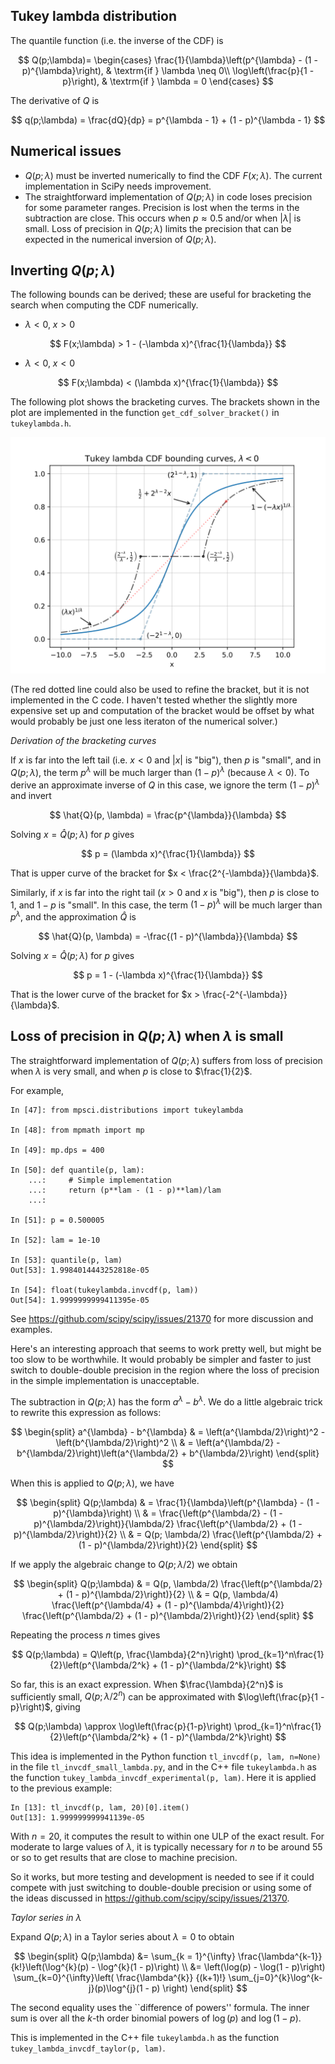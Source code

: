 Tukey lambda distribution
-------------------------

The quantile function (i.e. the inverse of the CDF) is

$$
Q(p;\lambda)= 
  \begin{cases}
    \frac{1}{\lambda}\left(p^{\lambda} - (1 - p)^{\lambda}\right),  & \textrm{if } \lambda \neq 0\\
    \log\left(\frac{p}{1 - p}\right),                               & \textrm{if } \lambda = 0
  \end{cases}
$$

The derivative of $Q$ is

$$
q(p;\lambda) = \frac{dQ}{dp} = p^{\lambda - 1} + (1 - p)^{\lambda - 1}
$$

Numerical issues
----------------
* $Q(p;\lambda)$ must be inverted numerically to find the CDF $F(x; \lambda)$.
  The current implementation in SciPy needs improvement.
* The straightforward implementation of $Q(p;\lambda)$ in code loses precision
  for some parameter ranges.  Precision is lost when the terms in the subtraction
  are close.  This occurs when $p \approx 0.5$ and/or when $|\lambda|$ is small.
  Loss of precision in $Q(p;\lambda)$ limits the precision that can be expected
  in the numerical inversion of $Q(p;\lambda)$.


Inverting $Q(p;\lambda)$
------------------------

The following bounds can be derived; these are useful for bracketing the search
when computing the CDF numerically.

* $\lambda < 0$, $x > 0$

$$
    F(x;\lambda) > 1 - (-\lambda x)^{\frac{1}{\lambda}}
$$

* $\lambda < 0$, $x < 0$

$$
    F(x;\lambda) < (\lambda x)^{\frac{1}{\lambda}}
$$

The following plot shows the bracketing curves.  The brackets shown in the
plot are implemented in the function `get_cdf_solver_bracket()` in `tukeylambda.h`.

![CDF bracketing curves](https://github.com/WarrenWeckesser/experiments/blob/main/c++/boost/tukeylambda/cdf_curves.svg)

(The red dotted line could also be used to refine the bracket, but it is
not implemented in the C code.  I haven't tested whether the slightly more
expensive set up and computation of the bracket would be offset by what
would probably be just one less iteraton of the numerical solver.)

*Derivation of the bracketing curves*

If $x$ is far into the left tail (i.e. $x < 0$ and $|x|$ is "big"), then $p$ is "small",
and in $Q(p;\lambda)$, the term $p^{\lambda}$ will be much larger than $(1 - p)^{\lambda}$ (because $\lambda < 0$).  To derive an approximate inverse of $Q$ in this case, we ignore
the term $(1 - p)^{\lambda}$ and invert

$$
  \hat{Q}(p, \lambda) = \frac{p^{\lambda}}{\lambda}
$$

Solving $x = \hat{Q}(p;\lambda)$ for $p$ gives

$$
    p = (\lambda x)^{\frac{1}{\lambda}}
$$

That is upper curve of the bracket for $x < \frac{2^{-\lambda}}{\lambda}$.

Similarly, if $x$ is far into the right tail ($x > 0$ and $x$ is "big"), then $p$
is close to $1$, and $1 - p$ is "small". In this case, the term $(1 - p)^{\lambda}$
will be much larger than $p^{\lambda}$, and the approximation $\hat{Q}$ is

$$
  \hat{Q}(p, \lambda) = -\frac{(1 - p)^{\lambda}}{\lambda}
$$

Solving $x = \hat{Q}(p;\lambda)$ for $p$ gives

$$
    p = 1 - (-\lambda x)^{\frac{1}{\lambda}}
$$

That is the lower curve of the bracket for $x > \frac{-2^{-\lambda}}{\lambda}$.


Loss of precision in $Q(p; \lambda)$ when $\lambda$ is small
------------------------------------------------------------

The straightforward implementation of $Q(p; \lambda)$ suffers
from loss of precision when $\lambda$ is very small, and when $p$ is
close to $\frac{1}{2}$.

For example,

```
In [47]: from mpsci.distributions import tukeylambda

In [48]: from mpmath import mp

In [49]: mp.dps = 400

In [50]: def quantile(p, lam):
    ...:     # Simple implementation
    ...:     return (p**lam - (1 - p)**lam)/lam
    ...: 

In [51]: p = 0.500005

In [52]: lam = 1e-10

In [53]: quantile(p, lam)
Out[53]: 1.9984014443252818e-05

In [54]: float(tukeylambda.invcdf(p, lam))
Out[54]: 1.9999999999411395e-05
```

See https://github.com/scipy/scipy/issues/21370 for more discussion
and examples.

Here's an interesting approach that seems to work pretty well,
but might be too slow to be worthwhile.  It would probably be simpler
and faster to just switch to double-double precision in the region
where the loss of precision in the simple implementation is
unacceptable.

The subtraction in $Q(p;\lambda)$ has the form $a^{\lambda} - b^{\lambda}$.
We do a little algebraic trick to rewrite this expression as follows:

$$
\begin{split}
a^{\lambda} - b^{\lambda}
  & = \left(a^{\lambda/2}\right)^2 - \left(b^{\lambda/2}\right)^2 \\
  & = \left(a^{\lambda/2} - b^{\lambda/2}\right)\left(a^{\lambda/2} + b^{\lambda/2}\right)
\end{split}
$$

When this is applied to $Q(p;\lambda)$, we have

$$
\begin{split}
Q(p;\lambda)
  & =  \frac{1}{\lambda}\left(p^{\lambda} - (1 - p)^{\lambda}\right) \\
  & = \frac{\left(p^{\lambda/2} - (1 - p)^{\lambda/2}\right)}{\lambda/2}
      \frac{\left(p^{\lambda/2} + (1 - p)^{\lambda/2}\right)}{2} \\
  & = Q(p; \lambda/2) \frac{\left(p^{\lambda/2} + (1 - p)^{\lambda/2}\right)}{2}
\end{split}
$$

If we apply the algebraic change to $Q(p; \lambda/2)$ we obtain

$$
\begin{split}
Q(p;\lambda)
  & = Q(p, \lambda/2) \frac{\left(p^{\lambda/2} + (1 - p)^{\lambda/2}\right)}{2} \\
  & = Q(p, \lambda/4) \frac{\left(p^{\lambda/4} + (1 - p)^{\lambda/4}\right)}{2}
                      \frac{\left(p^{\lambda/2} + (1 - p)^{\lambda/2}\right)}{2}
\end{split}
$$

Repeating the process $n$ times gives

$$
Q(p;\lambda)
  = Q\left(p, \frac{\lambda}{2^n}\right) \prod_{k=1}^n\frac{1}{2}\left(p^{\lambda/2^k} + (1 - p)^{\lambda/2^k}\right)
$$

So far, this is an exact expression. When $\frac{\lambda}{2^n}$ is sufficiently small,
$Q(p;\lambda/2^n)$ can be approximated with $\log\left(\frac{p}{1 - p}\right)$,
giving

$$
Q(p;\lambda) \approx 
   \log\left(\frac{p}{1-p}\right)
   \prod_{k=1}^n\frac{1}{2}\left(p^{\lambda/2^k} + (1 - p)^{\lambda/2^k}\right)
$$

This idea is implemented in the Python function `tl_invcdf(p, lam, n=None)`
in the file `tl_invcdf_small_lambda.py`, and in the C++ file `tukeylambda.h` as
the function `tukey_lambda_invcdf_experimental(p, lam)`.
Here it is applied to the previous example:

```
In [13]: tl_invcdf(p, lam, 20)[0].item()
Out[13]: 1.999999999941139e-05
```

With $n=20$, it computes the result to within one ULP of the exact result.
For moderate to large values of $\lambda$, it is typically necessary for $n$
to be around 55 or so to get results that are close to machine precision.

So it works, but more testing and development is needed to see if
it could compete with just switching to double-double precision or using
some of the ideas discussed in https://github.com/scipy/scipy/issues/21370.

*Taylor series in* $\lambda$

Expand $Q(p;\lambda)$ in a Taylor series about $\lambda = 0$ to obtain

$$
\begin{split}
Q(p;\lambda)
    &= \sum_{k = 1}^{\infty} \frac{\lambda^{k-1}}{k!}\left(\log^{k}(p) - \log^{k}(1 - p)\right) \\
    &= \left(\log(p) - \log(1 - p)\right)
        \sum_{k=0}^{\infty}\left(
                             \frac{\lambda^{k}}
                                  {(k+1)!}
                             \sum_{j=0}^{k}\log^{k-j}(p)\log^{j}(1 - p)
                           \right)
\end{split}
$$

The second equality uses the ``difference of powers'' formula.
The inner sum is over all the $k$-th order binomial powers of $\log(p)$ and $\log(1 - p)$.

This is implemented in the C++ file `tukeylambda.h` as
the function `tukey_lambda_invcdf_taylor(p, lam)`.
